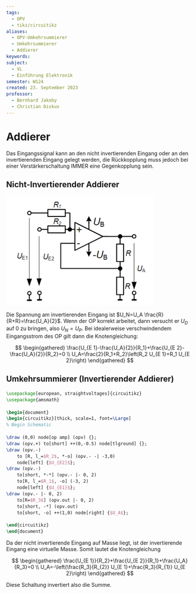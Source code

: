 ```yaml
---
tags:
  - OPV
  - tikz/circuitikz
aliases:
  - OPV-Umkehrsummierer
  - Umkehrsummierer
  - Addierer
keywords: 
subject:
  - VL
  - Einführung Elektronik
semester: WS24
created: 23. September 2023
professor:
  - Bernhard Jakoby
  - Christian Diskus
---
```


# Addierer

Das Eingangssignal kann an den nicht invertierenden Eingang oder an den invertierenden Eingang gelegt werden, die Rückkopplung muss jedoch bei einer Verstärkerschaltung IMMER eine Gegenkopplung sein.

## Nicht-Invertierender Addierer

![](assets/Pasted%20image%2020241213005737.png)

Die Spannung am invertierenden Eingang ist $U_N=U_A \frac{R}{R+R}=\frac{U_A}{2}$. Wenn der OP korrekt arbeitet, dann versucht er $U_D$ auf 0 zu bringen, also $U_N=U_P$. Bei idealerweise verschwindendem Eingangsstrom des OP gilt dann die Knotengleichung:

$$
\begin{gathered}
\frac{U_{E 1}-\frac{U_A}{2}}{R_1}+\frac{U_{E 2}-\frac{U_A}{2}}{R_2}=0 \\
U_A=\frac{2}{R_1+R_2}\left(R_2 U_{E 1}+R_1 U_{E 2}\right)
\end{gathered}
$$

## Umkehrsummierer (Invertierender Addierer)

```tikz
\usepackage[european, straightvoltages]{circuitikz}
\usepackage{amsmath}

\begin{document}
\begin{circuitikz}[thick, scale=1, font=\Large]
% Begin Schematic

\draw (0,0) node[op amp] (opv) {};
\draw (opv.+) to[short] ++(0,-0.5) node[tlground] {};
\draw (opv.-)
    to [R, l_=$R_2$, *-o] (opv.- -| -3,0)
    node[left] {$U_{E2}$};
\draw (opv.-)
    to[short, *-*] (opv.- |- 0, 2)
    to[R, l_=$R_1$, -o] (-3, 2)
    node[left] {$U_{E1}$};
\draw (opv.- |- 0, 2)
    to[R=$R_3$] (opv.out |- 0, 2)
    to[short, -*] (opv.out)
    to[short, -o] ++(1,0) node[right] {$U_A$};

\end{circuitikz}
\end{document}
```


Da der nicht invertierende Eingang auf Masse liegt, ist der invertierende Eingang eine virtuelle Masse. Somit lautet die Knotengleichung

$$
\begin{gathered}
\frac{U_{E 1}}{R_2}+\frac{U_{E 2}}{R_1}+\frac{U_A}{R_3}=0 \\
U_A=-\left(\frac{R_3}{R_{2}} U_{E 1}+\frac{R_3}{R_{1}} U_{E 2}\right)
\end{gathered}
$$

Diese Schaltung invertiert also die Summe.